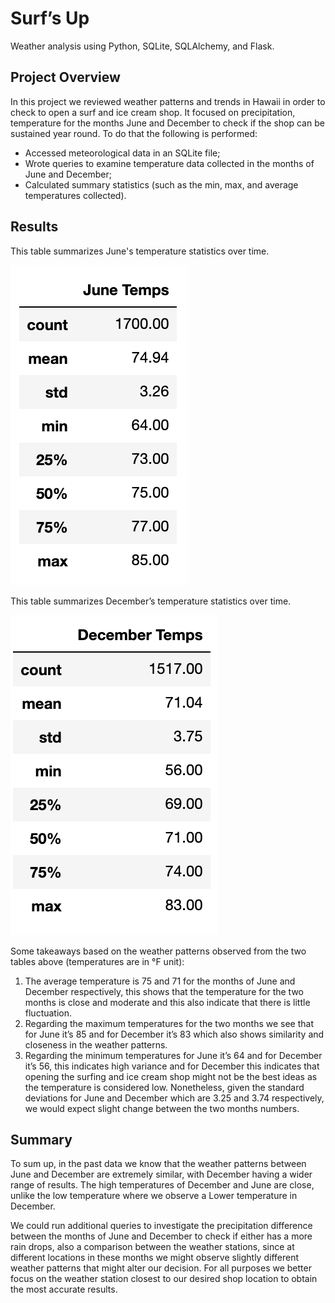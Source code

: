 # Surf’s Up
Weather analysis using Python, SQLite, SQLAlchemy, and Flask.
## Project Overview
In this project we reviewed weather patterns and trends in Hawaii in order to check to open a surf and ice cream shop. It focused on precipitation, temperature for the months June and December to check if the shop can be sustained year round. To do that the following is performed:
- Accessed meteorological data in an SQLite file;
- Wrote queries to examine temperature data collected in the months of June and December;
- Calculated summary statistics (such as the min, max, and average temperatures collected).

## Results

This table summarizes June's temperature statistics over time.

![June Temperate Statistics](Resources/June_Temps_Stats.png)

This table summarizes December’s temperature statistics over time.

![December Temperature Statistics](Resources/December_Temps_Stats.png)

Some takeaways based on the weather patterns observed from the two tables above (temperatures are in °F unit):
1) The average temperature is 75 and 71 for the months of June and December respectively, this shows that the temperature for the two months is close and moderate and this also indicate that there is little fluctuation.
2) Regarding the maximum temperatures for the two months we see that for June it’s 85 and for December it’s 83 which also shows similarity and closeness in the weather patterns.
3) Regarding the minimum temperatures for June it’s 64 and for December it’s 56, this indicates high variance and for December this indicates that opening the surfing and ice cream shop might not be the best ideas as the temperature is considered low. Nonetheless, given the standard deviations for June and December which are 3.25 and 3.74 respectively, we would expect slight change between the two months numbers.

## Summary
To sum up, in the past data we know that the weather patterns between June and December are extremely similar, with December having a wider range of results. The high temperatures of December and June are close, unlike the low temperature where we observe a Lower temperature in December.

We could run additional queries to investigate the precipitation difference between the months of June and December to check if either has a more rain drops, also a comparison between the weather stations, since at different locations in these months we might observe slightly different weather patterns that might alter our decision. For all purposes we better focus on the weather station closest to our desired shop location to obtain the most accurate results.
